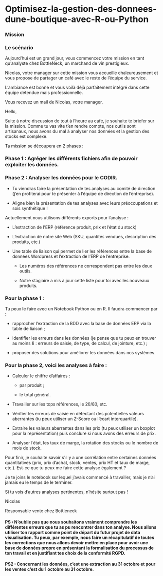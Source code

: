 # Optimisez-la-gestion-des-donnees-dune-boutique-avec-R-ou-Python

 ### Mission

### Le scénario

Aujourd’hui est un grand jour, vous commencez votre mission en tant qu’analyste chez BottleNeck, un marchand de vin prestigieux. 

Nicolas, votre manager sur cette mission vous accueille chaleureusement et vous propose de partager un café avec le reste de l’équipe du service.

L’ambiance est bonne et vous voilà déjà parfaitement intégré dans cette équipe détendue mais professionnelle.

Vous recevez un mail de Nicolas, votre manager.

Hello, 

Suite à notre discussion de tout à l’heure au café, je souhaite te briefer sur la mission. Comme tu vas vite t’en rendre compte, nos outils sont artisanaux, nous avons du mal à analyser nos données et la gestion des stocks est complexe.

Ta mission se découpera en 2 phases : 

### Phase 1 : Agréger les différents fichiers afin de pouvoir exploiter les données.

### Phase 2 : Analyser les données pour le CODIR.

  - Tu viendras faire la présentation de tes analyses au comité de direction (j’en profiterai pour te présenter à l’équipe de direction de l’entreprise). 

  - Aligne bien la présentation de tes analyses avec leurs préoccupations et sois synthétique !

Actuellement nous utilisons différents exports pour l’analyse :

- L’extraction de l’ERP (référence produit, prix et l’état du stock)

- L’extraction de notre site Web (SKU, quantités vendues, description des produits, etc.)

- Une table de liaison qui permet de lier les références entre la base de données Wordpress et l’extraction de l’ERP de l’entreprise. 

  - Les numéros des références ne correspondent pas entre les deux outils. 

  - Notre stagiaire a mis à jour cette liste pour toi avec les nouveaux produits.

### Pour la phase 1 : 

Tu peux le faire avec un Notebook Python ou en R. Il faudra commencer par : 

- rapprocher l’extraction de la BDD avec la base de données ERP via la table de liaison ;

- identifier les erreurs dans les données (je pense que tu peux en trouver au moins 8 : erreurs de saisie, de type, de calcul, de jointure, etc.) ;

- proposer des solutions pour améliorer les données dans nos systèmes.

### Pour la phase 2, voici les analyses à faire : 

- Calculer le chiffre d’affaires :

  - par produit ; 

  - le total général.

- Travailler sur les tops références, le 20/80, etc.

- Vérifier les erreurs de saisie en détectant des potentielles valeurs aberrantes (tu peux utiliser un Z-Score ou l’écart interquartile).

- Extraire les valeurs aberrantes dans les prix (tu peux utiliser un boxplot pour la représentation) puis conclure si nous avons des erreurs de prix.

- Analyser l’état, les taux de marge, la rotation des stocks ou le nombre de mois de stock.

Pour finir, je souhaite savoir s'il y a une corrélation entre certaines données quantitatives (prix, prix d’achat, stock, ventes, prix HT et taux de marge, etc.). Est-ce que tu peux me faire cette analyse également ?

Je te joins le notebook sur lequel j’avais commencé à travailler, mais je n’ai jamais eu le temps de le terminer. 

Si tu vois d’autres analyses pertinentes, n’hésite surtout pas !
 
Nicolas

Responsable vente chez Bottleneck
 
#### PS : N’oublie pas que nous souhaitons vraiment comprendre les différentes erreurs que tu as pu rencontrer dans ton analyse. Nous allons utiliser ton rapport comme point de départ du futur projet de data visualisation. Tu peux, par exemple, nous faire un récapitulatif de toutes les corrections que nous allons devoir mettre en place pour avoir une base de données propre en présentant la formalisation du processus de ton travail et en justifiant tes choix de la conformité RGPD.

#### PS2 : Concernant les données, c’est une extraction au 31 octobre et pour les ventes c’est du 1 octobre au 31 octobre.

 
